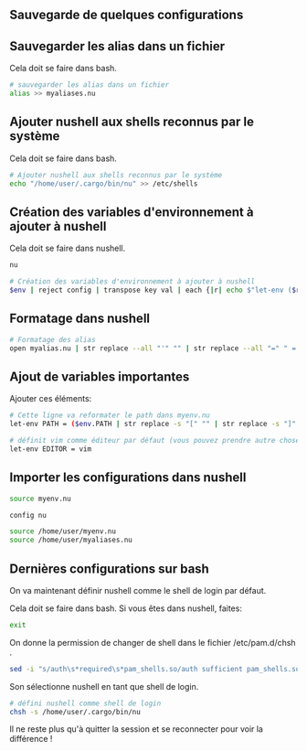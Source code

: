 ## Sauvegarde de quelques configurations

## Sauvegarder les alias dans un fichier

Cela doit se faire dans bash.

```bash
# sauvegarder les alias dans un fichier
alias >> myaliases.nu
```

## Ajouter nushell aux shells reconnus par le système

Cela doit se faire dans bash.
```bash
# Ajouter nushell aux shells reconnus par le système
echo "/home/user/.cargo/bin/nu" >> /etc/shells
```

## Création des variables d'environnement à ajouter à nushell

Cela doit se faire dans nushell.

```bash
nu
```

```bash
# Création des variables d'environnement à ajouter à nushell
$env | reject config | transpose key val | each {|r| echo $"let-env ($r.key) = '($r.val)'"} | str join (char nl) | grep -v "Closure" | grep -v "PWD" | save myenv.nu
```

## Formatage dans nushell

```bash
# Formatage des alias
open myalias.nu | str replace --all "'" "" | str replace --all "=" " = " | str replace --all " ls " " ^ls " | str replace --all " rm " " ^rm " | str replace --all " mv " " ^mv " | save -f myalias.nu
```

## Ajout de variables importantes

Ajouter ces éléments:
 
```bash
# Cette ligne va reformater le path dans myenv.nu
let-env PATH = ($env.PATH | str replace -s "[" "" | str replace -s "]" "" | split row ", " | each { |x| $"($x)/" })
```

```bash
# définit vim comme éditeur par défaut (vous pouvez prendre autre chose)
let-env EDITOR = vim
```

## Importer les configurations dans nushell

```bash
source myenv.nu
```

```bash
config nu
```

```bash
source /home/user/myenv.nu
source /home/user/myaliases.nu
```

## Dernières configurations sur bash

On va maintenant définir nushell comme le shell de login par défaut.

Cela doit se faire dans bash. Si vous êtes dans nushell, faites:

```bash
exit
```

On donne la permission de changer de shell dans le fichier /etc/pam.d/chsh .

```bash
sed -i "s/auth\s*required\s*pam_shells.so/auth sufficient pam_shells.so/" /etc/pam.d/chsh
```

Son sélectionne nushell en tant que shell de login.

```bash
# défini nushell comme shell de login
chsh -s /home/user/.cargo/bin/nu
```

Il ne reste plus qu'à quitter la session et se reconnecter pour voir la différence !
